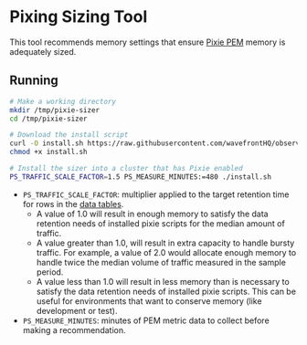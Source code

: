 Pixing Sizing Tool
===

This tool recommends memory settings that ensure [Pixie PEM][pem-docs-link] memory is adequately sized.

## Running

```bash
# Make a working directory
mkdir /tmp/pixie-sizer
cd /tmp/pixie-sizer

# Download the install script
curl -O install.sh https://raw.githubusercontent.com/wavefrontHQ/observability-for-kubernetes/main/operator/pixie-sizer/install.sh
chmod +x install.sh

# Install the sizer into a cluster that has Pixie enabled
PS_TRAFFIC_SCALE_FACTOR=1.5 PS_MEASURE_MINUTES:=480 ./install.sh
```

* `PS_TRAFFIC_SCALE_FACTOR`: multiplier applied to the target retention time for rows in the [data tables][data-tables-link].
    + A value of 1.0 will result in enough memory to satisfy the data retention needs of installed pixie scripts for the median amount of traffic.
    + A value greater than 1.0, will result in extra capacity to handle bursty traffic.
      For example, a value of 2.0 would allocate enough memory to handle twice the median volume of traffic measured in the sample period.
    + A value less than 1.0 will result in less memory than is necessary to satisfy the data retention needs of installed pixie scripts.
      This can be useful for environments that want to conserve memory (like development or test).
* `PS_MEASURE_MINUTES`: minutes of PEM metric data to collect before making a recommendation.

[pem-docs-link]: https://docs.px.dev/about-pixie/what-is-pixie/#architecture
[data-tables-link]: https://docs.px.dev/reference/datatables/